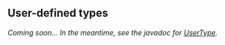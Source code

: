 ## User-defined types

*Coming soon... In the meantime, see the javadoc for [UserType].*

[UserType]: http://docs.datastax.com/en/drivers/java/3.4/com/datastax/driver/core/UserType.html